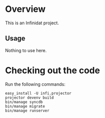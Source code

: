 Overview
========
This is an Infinidat project.

Usage
-----
Nothing to use here.

Checking out the code
=====================
Run the following commands:

    easy_install -U infi.projector
    projector devenv build
    bin/manage syncdb
    bin/manage migrate
    bin/manage runserver
